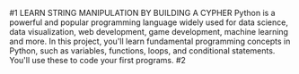 #1 LEARN STRING MANIPULATION BY BUILDING A CYPHER
Python is a powerful and popular programming language widely used for data science, data visualization, web development, game development, machine learning and more.
In this project, you'll learn fundamental programming concepts in Python, such as variables, functions, loops, and conditional statements. You'll use these to code your first programs.
#2
